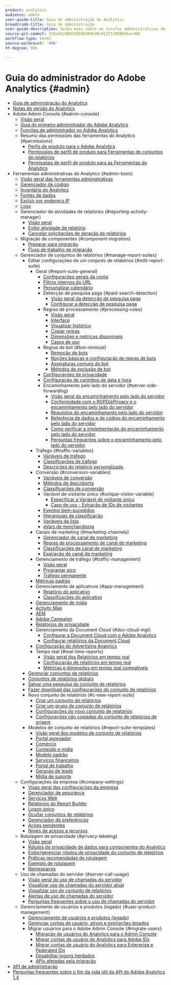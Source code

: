 ```yaml
---
product: analytics
audience: admin
user-guide-title: Guia de administração do Analytics
breadcrumb-title: Guia de administração
user-guide-description: Saiba mais sobre as tarefas administrativas do Analytics, como gerenciar usuários e produtos no Admin Console da Experience Cloud, configurar conjuntos de relatórios e muito mais.
source-git-commit: 325a42c080290509309e90c9127138800d5ac496
workflow-type: tm+mt
source-wordcount: '496'
ht-degree: 99%

---
```



# Guia do administrador do Adobe Analytics {#admin}

+ [Guia de administração do Analytics](home.md)
+ [Notas de versão do Analytics](https://experienceleague.adobe.com/pt-br/docs/analytics/release-notes/latest)
+ Adobe Admin Console {#admin-console}
   + [Visão geral](admin-console/home.md)
   + [Guia do primeiro administrador do Adobe Analytics](admin-console/first-admin-guide.md)
   + [Funções de administrador no Adobe Analytics](admin-console/admin-roles-in-analytics.md)
   + Resumo das permissões das ferramentas do Analytics {#permissions}
      + [Perfis de produto para o Adobe Analytics](admin-console/permissions/product-profile.md)
      + [Permissões de perfil de produto para Ferramentas de conjuntos de relatórios](admin-console/permissions/report-suite-tools.md)
      + [Permissões de perfil de produto para as Ferramentas do Analytics](admin-console/permissions/analytics-tools.md)
+ Ferramentas administrativas do Analytics {#admin-tools}
   + [Visão geral das ferramentas administrativas](tools/c-admin-tools.md)
   + [Gerenciador de código](tools/code-manager-admin.md)
   + [Inventário do Analytics](tools/analytics-inventory.md)
   + [Fontes de dados](tools/data-sources.md)
   + [Excluir por endereço IP](tools/exclude-ip.md)
   + [Logs](tools/logs.md)
   + Gerenciador de atividades de relatórios {#reporting-activity-manager}
      + [Visão geral](tools/reporting-activity-manager/reporting-activity-overview.md)
      + [Exibir atividade de relatório](tools//reporting-activity-manager/reporting-activity.md)
      + [Cancelar solicitações de geração de relatórios](tools/reporting-activity-manager/reporting-activity-cancel-requests.md)
   + Migração de componentes {#component-migration}
      + [Preparar para migração](tools/component-migration/prepare-component-migration.md)
      + [Fluxo de trabalho de migração](tools/component-migration/component-migration.md)
   + Gerenciador de conjuntos de relatórios {#manage-report-suites}
      + Editar configurações de um conjunto de relatórios {#edit-report-suite}
         + Geral {#report-suite-general}
            + [Configurações gerais da conta](tools/manage-rs/edit-settings/general/general-acct-settings-admin.md)
            + [Filtros internos do URL](tools/manage-rs/edit-settings/general/internal-url-filter-admin.md)
            + [Personalizar calendário](tools/manage-rs/edit-settings/general/custom-calendar.md)
            + Detecção de pesquisa paga {#paid-search-detection}
               + [Visão geral da detecção de pesquisa paga](tools/manage-rs/edit-settings/general/paid-search-detection/paid-search-detection.md)
               + [Configurar a detecção de pesquisa paga](tools/manage-rs/edit-settings/general/paid-search-detection/t-paid-search-detection.md)
            + Regras de processamento {#processing-rules}
               + [Visão geral](tools/manage-rs/edit-settings/general/processing-rules/pr-overview.md)
               + [Interface](tools/manage-rs/edit-settings/general/processing-rules/pr-interface.md)
               + [Visualizar histórico](tools/manage-rs/edit-settings/general/processing-rules/pr-view-history.md)
               + [Copiar regras](tools/manage-rs/edit-settings/general/processing-rules/pr-copy.md)
               + [Dimensões e métricas disponíveis](tools/manage-rs/edit-settings/general/processing-rules/pr-variables.md)
               + [Casos de uso](tools/manage-rs/edit-settings/general/processing-rules/pr-use-cases.md)
            + Regras de bot {#bot-removal}
               + [Remoção de bots](tools/manage-rs/edit-settings/general/bot-removal/bot-removal.md)
               + [Noções básicas e configuração de regras de bots](tools/manage-rs/edit-settings/general/bot-removal/bot-rules.md)
               + [Assinaturas comuns do bot](tools/manage-rs/edit-settings/general/bot-removal/bot-signatures.md)
               + [Métodos de exclusão de bot](tools/manage-rs/edit-settings/general/bot-removal/bot-exclusion-methods.md)
            + [Configurações de privacidade](tools/manage-rs/edit-settings/general/privacy-settings.md)
            + [Configuração de carimbos de data e hora](tools/manage-rs/edit-settings/general/timestamp-optional.md)
            + Encaminhamento pelo lado do servidor {#server-side-forwarding}
               + [Visão geral do encaminhamento pelo lado do servidor](tools/manage-rs/edit-settings/general/c-server-side-forwarding/ssf.md)
               + [Conformidade com o RGPD/ePrivacy e o encaminhamento pelo lado do servidor](tools/manage-rs/edit-settings/general/c-server-side-forwarding/ssf-gdpr.md)
               + [Requisitos do encaminhamento pelo lado do servidor](tools/manage-rs/edit-settings/general/c-server-side-forwarding/ssf-requirements.md)
               + [Referência de dados e de código do encaminhamento pelo lado do servidor](tools/manage-rs/edit-settings/general/c-server-side-forwarding/ssf-reference.md)
               + [Como verificar a implementação do encaminhamento pelo lado do servidor](tools/manage-rs/edit-settings/general/c-server-side-forwarding/ssf-verify.md)
               + [Perguntas frequentes sobre o encaminhamento pelo lado do servidor](tools/manage-rs/edit-settings/general/c-server-side-forwarding/ssf-faq.md)
         + Tráfego {#traffic-variables}
            + [Variáveis de tráfego](tools/manage-rs/edit-settings/c-traffic-variables/traffic-var.md)
            + [Classificações de tráfego](tools/manage-rs/edit-settings/c-traffic-variables/traffic-classifications.md)
            + [Descrições do relatório personalizado](tools/manage-rs/edit-settings/c-traffic-variables/custom-desc-admin.md)
         + Conversão {#conversion-variables}
            + [Variáveis de conversão](tools/manage-rs/edit-settings/conversion-var-admin/conversion-var-admin.md)
            + [Métodos de descoberta](tools/manage-rs/edit-settings/conversion-var-admin/finding-methods.md)
            + [Classificações de conversão](tools/manage-rs/edit-settings/conversion-var-admin/conversion-classifications.md)
            + Variável de visitante único {#unique-visitor-variable}
               + [Especificar a Variável de visitante único](tools/manage-rs/edit-settings/conversion-var-admin/unique-visitor-variable-admin/t-unique-visitor-variable.md)
               + [Caso de uso - Extração de IDs de visitantes](tools/manage-rs/edit-settings/conversion-var-admin/unique-visitor-variable-admin/extract-visitorids-usecase.md)
            + [Eventos bem-sucedidos](tools/manage-rs/edit-settings/conversion-var-admin/c-success-events/success-event.md)
            + [Hierarquias de classificação](tools/manage-rs/edit-settings/conversion-var-admin/classification-hierarchies.md)
            + [Variáveis da lista](tools/manage-rs/edit-settings/conversion-var-admin/list-var-admin.md)
            + [eVars de merchandising](tools/manage-rs/edit-settings/conversion-var-admin/merchandising-evars.md)
         + Canais de marketing {#marketing-channels}
            + [Gerenciador de canal de marketing](tools/manage-rs/edit-settings/marketing-channels/c-channels.md)
            + [Regras de processamento de canal de marketing](tools/manage-rs/edit-settings/marketing-channels/c-rules.md)
            + [Classificações de canal de marketing](tools/manage-rs/edit-settings/marketing-channels/classifications-mchannel.md)
            + [Expiração de canal de marketing](tools/manage-rs/edit-settings/marketing-channels/visitor-engagement.md)
         + Gerenciamento de tráfego {#traffic-management}
            + [Visão geral](tools/manage-rs/edit-settings/c-traffic-management/traffic-management.md)
            + [Programar pico](tools/manage-rs/edit-settings/c-traffic-management/t-traffic-schedule-spike.md)
            + [Tráfego permanente](tools/manage-rs/edit-settings/c-traffic-management/t-traffic-permanent.md)
         + [Métricas padrão](tools/manage-rs/edit-settings/default-metrics.md)
         + Gerenciamento de aplicativos {#app-management}
            + [Relatório do aplicativo](tools/manage-rs/edit-settings/app-reporting.md)
            + [Classificações do aplicativo](tools/manage-rs/edit-settings/app-classifications.md)
         + [Gerenciamento de mídia](tools/manage-rs/edit-settings/media-management.md)
         + [Activity Map](tools/manage-rs/edit-settings/activity-map.md)
         + [AEM](tools/manage-rs/edit-settings/adobe-experience-manager.md)
         + [Adobe Campaign](tools/manage-rs/edit-settings/adobe-campaign.md)
         + [Relatórios de privacidade](tools/manage-rs/edit-settings/privacy-reporting.md)
         + Gerenciamento da Document Cloud {#doc-cloud-mgt}
            + [Configurar a Document Cloud com o Adobe Analytics](tools/manage-rs/edit-settings/document-cloud-mgt.md)
            + [Configurar relatórios da Document Cloud](tools/manage-rs/edit-settings/document-cloud-config.md)
         + [Configuração do Advertising Analytics](tools/manage-rs/edit-settings/advertising-analytics-config.md)
         + Tempo real {#real-time-reports}
            + [Visão geral dos Relatórios em tempo real](tools/manage-rs/edit-settings/realtime/realtime.md)
            + [Configuração de relatórios em tempo real](tools/manage-rs/edit-settings/realtime/t-realtime-admin.md)
            + [Métricas e dimensões em tempo real compatíveis](tools/manage-rs/edit-settings/realtime/realtime-metrics.md)
      + [Gerenciar conjuntos de relatórios](tools/manage-rs/report-suites-admin.md)
      + [Conjuntos de relatórios globais](tools/manage-rs/rollup-report-suite.md)
      + [Salvar uma pesquisa do conjunto de relatórios](tools/manage-rs/t-report-suite-saved-search.md)
      + [Fazer download das configurações do conjunto de relatórios](tools/manage-rs/t-download-rs-settings.md)
      + Novo conjunto de relatórios {#c-new-report-suite}
         + [Criar um conjunto de relatórios](tools/manage-rs/new-rs/t-create-a-report-suite.md)
         + [Criar um grupo de conjunto de relatórios](tools/manage-rs/new-rs/t-create-rs-group.md)
         + [Configurações do novo conjunto de relatórios](tools/manage-rs/new-rs/new-report-suite.md)
         + [Configurações não copiadas do conjunto de relatórios de origem](tools/manage-rs/new-rs/settings-not-copied-from-rs.md)
      + Modelos de conjunto de relatórios {#report-suite-templates}
         + [Visão geral dos modelos de conjunto de relatórios](tools/manage-rs/rs-templates/report-suite-templates.md)
         + [Portal agregador](tools/manage-rs/rs-templates/aggregator-portal.md)
         + [Comércio](tools/manage-rs/rs-templates/commerce-admin.md)
         + [Conteúdo e mídia](tools/manage-rs/rs-templates/content-media.md)
         + [Modelo padrão](tools/manage-rs/rs-templates/default-rs-template.md)
         + [Serviços financeiros](tools/manage-rs/rs-templates/financial-services.md)
         + [Portal de trabalho](tools/manage-rs/rs-templates/job-portal.md)
         + [Geração de leads](tools/manage-rs/rs-templates/lead-generation.md)
         + [Mídia de suporte](tools/manage-rs/rs-templates/support-media.md)
   + Configurações da empresa {#company-settings}
      + [Visão geral das configurações da empresa](tools/company/c-company-settings.md)
      + [Gerenciador de segurança](tools/company/security-manager.md)
      + [Serviços Web](tools/company/web-services-admin.md)
      + [Relatórios do Report Builder](tools/company/report-builder-reports-admin.md)
      + [Logon único](tools/company/single-signon-admin.md)
      + [Ocultar conjuntos de relatórios](tools/company/c-hide-report-suites.md)
      + [Gerenciador de preferências](tools/company/preferences-manager.md)
      + [Ações pendentes](tools/company/pending-actions-admin.md)
      + [Níveis de acesso a recursos](tools/company/feature-access-levels.md)
   + Rotulagem de privacidade {#privacy-labeling}
      + [Visão geral](tools/privacy-labeling/labeling-overview.md)
      + [Rótulos de privacidade de dados para componentes do Analytics](tools/privacy-labeling/labels.md)
      + [Exibir/gerenciar rótulos de privacidade do conjunto de relatórios](tools/privacy-labeling/view-settings.md)
      + [Práticas recomendadas de rotulagem](tools/privacy-labeling/best-practices.md)
      + [Exemplo de rotulagem](tools/privacy-labeling/examples.md)
      + [Namespaces](tools/privacy-labeling/namespaces.md)
   + Uso de chamadas do servidor {#server-call-usage}
      + [Visão geral do uso de chamadas do servidor](tools/server-call-usage/overage-overview.md)
      + [Visualizar uso de chamadas do servidor atual](tools/server-call-usage/server-call-usage-dashboard.md)
      + [Visualizar uso do conjunto de relatórios](tools/server-call-usage/report-suite-usage.md)
      + [Alertas de uso de chamadas do servidor](tools/server-call-usage/scu-alerts.md)
      + [Perguntas frequentes sobre o uso de chamadas do servidor](tools/server-call-usage/overage-faq.md)
   + Gerenciamento de usuários e produtos (legado) {#user-product-management}
      + [Gerenciamento de usuários e produtos (legado)](tools/user-management/user-management.md)
      + [Gerenciar contas de usuário, ativos e expirações legados](tools/user-management/users-assets.md)
      + Migrar usuários para o Adobe Admin Console {#migrate-users}
         + [Migração de usuários do Analytics para o Admin Console](tools/user-management/user-migration/c-migration-tool.md)
         + [Migrar contas de usuário do Analytics para Adobe IDs](tools/user-management/user-migration/t-migrate-users.md)
         + [Migrar contas de usuário do Analytics para Enterprise e Federated IDs](tools/user-management/user-migration/migrate-enterprise.md)
         + [Desabilitar logons herdados](tools/user-management/user-migration/t-disable-legacy-login.md)
         + [APIs afetadas pela migração](tools/user-management/user-migration/developer.md)
+ [API de administração](c-admin-api/c-admin-api.md)
+ [Perguntas frequentes sobre o fim da vida útil da API do Adobe Analytics 1.4](c-admin-api/c-admin-14-api-eol.md)

